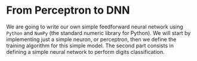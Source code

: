 # From Perceptron to DNN

We are going to write our own simple feedforward neural network using `Python` and `NumPy` (the standard numeric library for Python). We will start by implementing just a simple neuron, or perceptron, then we define the training algorithm for this simple model.
The second part consists in defining a simple neural network to perform digits classification.
